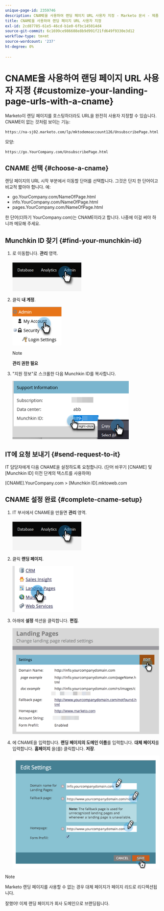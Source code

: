 ```yaml
---
unique-page-id: 2359746
description: CNAME을 사용하여 랜딩 페이지 URL 사용자 지정 - Marketo 문서 - 제품 설명서
title: CNAME을 사용하여 랜딩 페이지 URL 사용자 지정
exl-id: 2cd87785-61e5-46cd-b1e0-6fbc145014d4
source-git-commit: 6c1699ce986608e8b9d991f21fd649f9330e3d12
workflow-type: tm+mt
source-wordcount: '237'
ht-degree: 0%

---
```


# CNAME을 사용하여 랜딩 페이지 URL 사용자 지정 {#customize-your-landing-page-urls-with-a-cname}

Marketo이 랜딩 페이지를 호스팅하더라도 URL을 완전히 사용자 지정할 수 있습니다. CNAME이 없는 것처럼 보이는 기능:

`https://na-sj02.marketo.com/lp/mktodemoaccount126/UnsubscribePage.html`

모양:

`https://go.YourCompany.com/UnsubscribePage.html`

## CNAME 선택 {#choose-a-cname}

랜딩 페이지의 URL 시작 부분에서 이동할 단어를 선택합니다. 그것은 단지 한 단어이고 비교적 짧아야 합니다. 예:

* go.YourCompany.com/NameOfPage.html
* info.YourCompany.com/NameOfPage.html
* pages.YourCompany.com/NameOfPage.html

한 단어(더하기 YourCompany.com)는 CNAME이라고 합니다. 나중에 이걸 써야 하니까 메모해 주세요.

## Munchkin ID 찾기 {#find-your-munchkin-id}

1. 로 이동합니다. **관리** 영역.

   ![](assets/customize-your-landing-page-urls-with-a-cname-1.png)

1. 클릭 **내 계정**.

   ![](assets/customize-your-landing-page-urls-with-a-cname-2.png)

   >[!NOTE]
   >
   >**관리 권한 필요**

1. &quot;지원 정보&quot;로 스크롤한 다음 Munchkin ID를 복사합니다.

   ![](assets/customize-your-landing-page-urls-with-a-cname-3.png)

## IT에 요청 보내기 {#send-request-to-it}

IT 담당자에게 다음 CNAME을 설정하도록 요청합니다. (단어 바꾸기 [CNAME] 및 [Munchkin ID] 이전 단계의 텍스트를 사용하여)

[CNAME].YourCompany.com > [Munchkin ID].mktoweb.com

## CNAME 설정 완료 {#complete-cname-setup}

1. IT 부서에서 CNAME을 만들면 **관리** 영역.

   ![](assets/customize-your-landing-page-urls-with-a-cname-4.png)

1. 클릭 **랜딩 페이지**.

   ![](assets/customize-your-landing-page-urls-with-a-cname-5.png)

1. 아래에 **설정** 섹션을 클릭합니다. **편집**.

   ![](assets/customize-your-landing-page-urls-with-a-cname-6.png)

1. 에 CNAME을 입력합니다. **랜딩 페이지의 도메인 이름**&#x200B;를 입력합니다. **대체 페이지**&#x200B;를 입력합니다. **홈페이지** 을(를) 클릭합니다. **저장**.

   ![](assets/customize-your-landing-page-urls-with-a-cname-7.png)

>[!NOTE]
>
>Marketo 랜딩 페이지를 사용할 수 없는 경우 대체 페이지가 페이지 리드로 리디렉션됩니다.

잘했어! 이제 랜딩 페이지가 회사 도메인으로 브랜딩됩니다.
